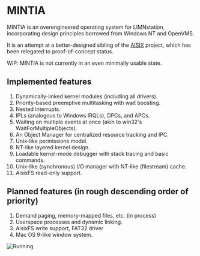 # MINTIA

MINTIA is an overengineered operating system for LIMNstation, incorporating design principles borrowed from Windows NT and OpenVMS.

It is an attempt at a better-designed sibling of the [AISIX](http://github.com/limnarch/aisix) project, which has been relegated to proof-of-concept status.

WIP: MINTIA is not currently in an even minimally usable state.

## Implemented features

1. Dynamically-linked kernel modules (including all drivers).
2. Priority-based preemptive multitasking with wait boosting.
3. Nested interrupts.
4. IPLs (analogous to Windows IRQLs), DPCs, and APCs.
5. Waiting on multiple events at once (akin to win32's WaitForMultipleObjects).
6. An Object Manager for centralized resource tracking and IPC.
7. Unix-like permissions model.
8. NT-like layered kernel design.
9. Loadable kernel-mode debugger with stack tracing and basic commands.
10. Unix-like (synchronous) I/O manager with NT-like (filestream) cache.
11. AisixFS read-only support.

## Planned features (in rough descending order of priority)

1. Demand paging, memory-mapped files, etc. (in process)
2. Userspace processes and dynamic linking.
3. AisixFS write support, FAT32 driver
3. Mac OS 9-like window system.

![Running](https://i.imgur.com/dFxBZO5.png)
